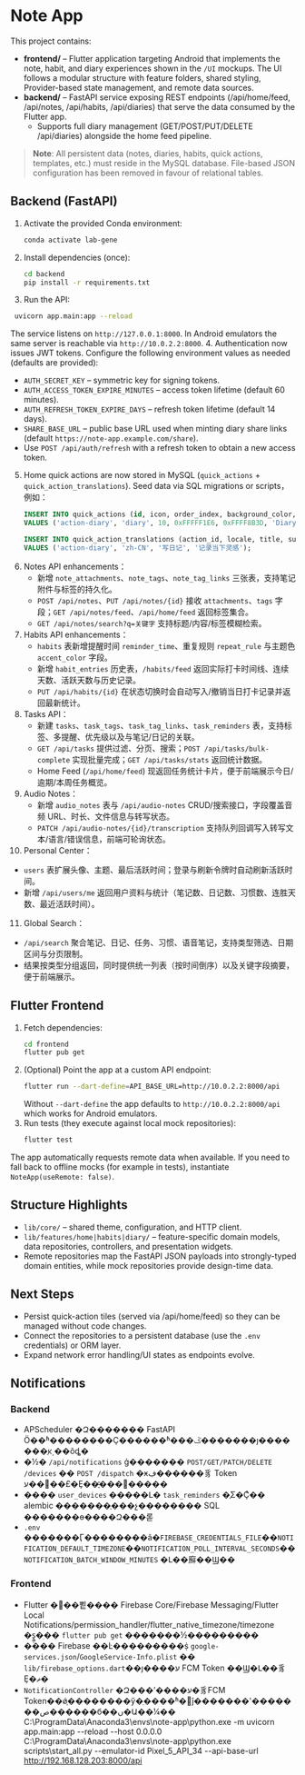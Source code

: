 ﻿# Note App

This project contains:

- **frontend/** – Flutter application targeting Android that implements the note, habit, and diary experiences shown in the `/UI` mockups. The UI follows a modular structure with feature folders, shared styling, Provider-based state management, and remote data sources.
- **backend/** – FastAPI service exposing REST endpoints (/api/home/feed, /api/notes, /api/habits, /api/diaries) that serve the data consumed by the Flutter app.
  - Supports full diary management (GET/POST/PUT/DELETE /api/diaries) alongside the home feed pipeline.

> **Note**: All persistent data (notes, diaries, habits, quick actions, templates, etc.) must reside in the MySQL database. File-based JSON configuration has been removed in favour of relational tables.

## Backend (FastAPI)

1. Activate the provided Conda environment:
   ```bash
   conda activate lab-gene
   ```
2. Install dependencies (once):
   ```bash
   cd backend
   pip install -r requirements.txt
   ```
3. Run the API:
 ```bash
  uvicorn app.main:app --reload
  ```
  The service listens on `http://127.0.0.1:8000`. In Android emulators the same server is reachable via `http://10.0.2.2:8000`.
4. Authentication now issues JWT tokens. Configure the following environment values as needed (defaults are provided):
   - `AUTH_SECRET_KEY` – symmetric key for signing tokens.
   - `AUTH_ACCESS_TOKEN_EXPIRE_MINUTES` – access token lifetime (default 60 minutes).
   - `AUTH_REFRESH_TOKEN_EXPIRE_DAYS` – refresh token lifetime (default 14 days).
   - `SHARE_BASE_URL` – public base URL used when minting diary share links (default `https://note-app.example.com/share`).
   - Use `POST /api/auth/refresh` with a refresh token to obtain a new access token.
5. Home quick actions are now stored in MySQL (`quick_actions` + `quick_action_translations`). Seed data via SQL migrations or scripts，例如：
   ```sql
   INSERT INTO quick_actions (id, icon, order_index, background_color, foreground_color, default_title, default_subtitle, default_locale)
   VALUES ('action-diary', 'diary', 10, 0xFFFFF1E6, 0xFFFF8B3D, 'Diary', 'Capture today''s reflections', 'en');

   INSERT INTO quick_action_translations (action_id, locale, title, subtitle)
   VALUES ('action-diary', 'zh-CN', '写日记', '记录当下灵感');
   ```
6. Notes API enhancements：
   - 新增 `note_attachments`、`note_tags`、`note_tag_links` 三张表，支持笔记附件与标签的持久化。
   - `POST /api/notes`、`PUT /api/notes/{id}` 接收 `attachments`、`tags` 字段；`GET /api/notes/feed`、`/api/home/feed` 返回标签集合。
   - `GET /api/notes/search?q=关键字` 支持标题/内容/标签模糊检索。
7. Habits API enhancements：
   - `habits` 表新增提醒时间 `reminder_time`、重复规则 `repeat_rule` 与主题色 `accent_color` 字段。
   - 新增 `habit_entries` 历史表，`/habits/feed` 返回实际打卡时间线、连续天数、活跃天数与历史记录。
   - `PUT /api/habits/{id}` 在状态切换时会自动写入/撤销当日打卡记录并返回最新统计。
8. Tasks API：
   - 新建 `tasks`、`task_tags`、`task_tag_links`、`task_reminders` 表，支持标签、多提醒、优先级以及与笔记/日记的关联。
   - `GET /api/tasks` 提供过滤、分页、搜索；`POST /api/tasks/bulk-complete` 实现批量完成；`GET /api/tasks/stats` 返回统计数据。
   - Home Feed (`/api/home/feed`) 现返回任务统计卡片，便于前端展示今日/逾期/本周任务概览。
9. Audio Notes：
   - 新增 `audio_notes` 表与 `/api/audio-notes` CRUD/搜索接口，字段覆盖音频 URL、时长、文件信息与转写状态。
   - `PATCH /api/audio-notes/{id}/transcription` 支持队列回调写入转写文本/语言/错误信息，前端可轮询状态。
10. Personal Center：
   - `users` 表扩展头像、主题、最后活跃时间；登录与刷新令牌时自动刷新活跃时间。
   - 新增 `/api/users/me` 返回用户资料与统计（笔记数、日记数、习惯数、连胜天数、最近活跃时间）。
11. Global Search：
   - `/api/search` 聚合笔记、日记、任务、习惯、语音笔记，支持类型筛选、日期区间与分页限制。
   - 结果按类型分组返回，同时提供统一列表（按时间倒序）以及关键字段摘要，便于前端展示。

## Flutter Frontend

1. Fetch dependencies:
   ```bash
   cd frontend
   flutter pub get
   ```
2. (Optional) Point the app at a custom API endpoint:
   ```bash
   flutter run --dart-define=API_BASE_URL=http://10.0.2.2:8000/api
   ```
   Without `--dart-define` the app defaults to `http://10.0.2.2:8000/api` which works for Android emulators.
3. Run tests (they execute against local mock repositories):
   ```bash
   flutter test
   ```

The app automatically requests remote data when available. If you need to fall back to offline mocks (for example in tests), instantiate `NoteApp(useRemote: false)`.

## Structure Highlights

- `lib/core/` – shared theme, configuration, and HTTP client.
- `lib/features/home|habits|diary/` – feature-specific domain models, data repositories, controllers, and presentation widgets.
- Remote repositories map the FastAPI JSON payloads into strongly-typed domain entities, while mock repositories provide design-time data.

## Next Steps

- Persist quick-action tiles (served via /api/home/feed) so they can be managed without code changes.
- Connect the repositories to a persistent database (use the `.env` credentials) or ORM layer.
- Expand network error handling/UI states as endpoints evolve.

## Notifications

### Backend

- APScheduler �Զ������� FastAPI Ӧ��ʱ��������Ҫ������ʱ���ػ�������ȷ�������ֶκ͵��õȡ�
- �½� `/api/notifications` ģ������� `POST/GET/PATCH/DELETE /devices` �� `POST /dispatch` �ӿڣ������豸 Token ע��͸��£�Ȩ��֪ͨ��������
- ���� `user_devices` �����Լ� `task_reminders` �ֶΣ�Ҫͨ�� alembic �������ֶ���չ�������� SQL �������ɵ����Զ���롣
- `.env` �������Ӷ��������ã�`FIREBASE_CREDENTIALS_FILE`��`NOTIFICATION_DEFAULT_TIMEZONE`��`NOTIFICATION_POLL_INTERVAL_SECONDS`��`NOTIFICATION_BATCH_WINDOW_MINUTES` �Լ��廯��Ϣ��

### Frontend

- Flutter �߻��뾭���� Firebase Core/Firebase Messaging/Flutter Local Notifications/permission_handler/flutter_native_timezone/timezone �ȿ̳̣�ִ�� `flutter pub get` �������½���������
- ���� Firebase ��Ŀ���������ṩ `google-services.json`/`GoogleService-Info.plist` �� `lib/firebase_options.dart`��ȷ����ע FCM Token ��Ϣ�Լ��豸Ȩ�ޡ�
- `NotificationController` �Զ���ʼ����ע�豸FCM Token��ǿ֧��������ӳ�ֵ����ʱ�޸ĵ�������ʽ�������ص������б��ں�Ա��¼��
C:\ProgramData\Anaconda3\envs\note-app\python.exe -m uvicorn app.main:app --reload --host 0.0.0.0
C:\ProgramData\Anaconda3\envs\note-app\python.exe scripts\start_all.py --emulator-id Pixel_5_API_34 --api-base-url http://192.168.128.203:8000/api
